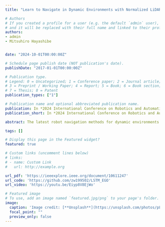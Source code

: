 ```yaml
---
title: "Learn to Navigate in Dynamic Environments with Normalized LiDAR Scans"

# Authors
# If you created a profile for a user (e.g. the default `admin` user), write the username (folder name) here 
# and it will be replaced with their full name and linked to their profile.
authors:
- admin
- Mitsuhiro Hayashibe


date: "2024-10-01T00:00:00Z"

# Schedule page publish date (NOT publication's date).
publishDate: "2017-01-01T00:00:00Z"

# Publication type.
# Legend: 0 = Uncategorized; 1 = Conference paper; 2 = Journal article;
# 3 = Preprint / Working Paper; 4 = Report; 5 = Book; 6 = Book section;
# 7 = Thesis; 8 = Patent
publication_types: ["1"]

# Publication name and optional abbreviated publication name.
publication: In *2024 International Conference on Robotics and Automation (ICRA)*
publication_short: In *2024 International Conference on Robotics and Automation (ICRA)*

abstract: The latest robot navigation methods for dynamic environments assume that the states of obstacles, including their geometries and trajectories, are fully observable. While it’s easy to obtain these states accurately in simulations, it’s exceedingly challenging in the real world. Therefore, a viable alternative is to directly map raw sensor observations into robot actions. However, acquiring skills from high-dimensional raw observations demands massive neural networks and extended training periods. Furthermore, there are discrepancies between simulated and real environments that impede real-world implementations. To overcome these limitations, we propose a Learning framework for robot Navigation in Dynamic environments that uses sequential Normalized LiDAR (LNDNL) scans. We employ long-short-term memory (LSTM) to propagate historical environmental information from the sequential LiDAR observations. Additionally, we customize a LiDAR-integrated simulator to speed up sampling and normalize the geometry of real-world obstacles to match that of simulated objects, thereby bridging the sim-to-real gap. Our extensive comparisons with state-of-the-art baselines and real-world implementations demonstrate the potentials of learning to navigate in dynamic environments using raw sensor observations and sim-to-real transfer.

tags: []

# Display this page in the Featured widget?
featured: true

# Custom links (uncomment lines below)
# links:
# - name: Custom Link
#   url: http://example.org

url_pdf: 'https://ieeexplore.ieee.org/document/10611247'
url_code: 'https://github.com/zw199502/LSTM_EGO'
url_video: 'https://youtu.be/Eiyp8V8EjWo'

# Featured image
# To use, add an image named `featured.jpg/png` to your page's folder. 
image:
  caption: 'Image credit: [**Unsplash**](https://unsplash.com/photos/pLCdAaMFLTE)'
  focal_point: ""
  preview_only: false
---
```




